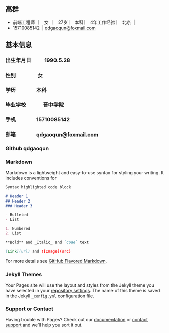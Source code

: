 ## 高群
* 前端工程师   ︳  女   ︳ 27岁  ︳  本科  ︳ 4年工作经验  ︳ 北京  | 
* 15710085142  |   qdgaoqun@foxmail.com
## 基本信息
### 出生年月日            1990.5.28
### 性别                  女
### 学历                  本科
### 毕业学校              晋中学院
### 手机                 15710085142
### 邮箱                 qdgaoqun@foxmail.com
### Github               qdgaoqun


### Markdown

Markdown is a lightweight and easy-to-use syntax for styling your writing. It includes conventions for



```markdown
Syntax highlighted code block

# Header 1
## Header 2
### Header 3

- Bulleted
- List

1. Numbered
2. List

**Bold** and _Italic_ and `Code` text

[Link](url) and ![Image](src)
```

For more details see [GitHub Flavored Markdown](https://guides.github.com/features/mastering-markdown/).

### Jekyll Themes

Your Pages site will use the layout and styles from the Jekyll theme you have selected in your [repository settings](https://github.com/gaoqun0528/qdgaoqun/settings). The name of this theme is saved in the Jekyll `_config.yml` configuration file.

### Support or Contact

Having trouble with Pages? Check out our [documentation](https://help.github.com/categories/github-pages-basics/) or [contact support](https://github.com/contact) and we’ll help you sort it out.
